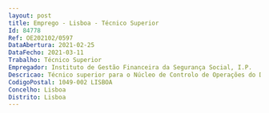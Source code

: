 ```yaml
--- 
layout: post
title: Emprego - Lisboa - Técnico Superior
Id: 84778
Ref: OE202102/0597
DataAbertura: 2021-02-25
DataFecho: 2021-03-11
Trabalho: Técnico Superior
Empregador: Instituto de Gestão Financeira da Segurança Social, I.P.
Descricao: Técnico superior para o Núcleo de Controlo de Operações do Departamento de Gestão FinanceiraIdentificação e controlo da entrada diária dos extratos magnéticos, análise e reporte de omissão de ficheiros ou eventuais erros de construção de ficheiros.Lançamento do extrato bancário eletrónico em SAP  SIF e controlo de saldos.Contacto com o II tendo em vista a obtenção dos extratos eletrónicos em falta ou correção de erros nos ficheiros Reconciliação automática dos documentos de extrato com os documentos gerados pelos Interfaces de cobrança. Reconciliação manual dos movimentos que não reconciliaram automaticamente por divergências na atribuição do documento de extrato com os documentos de cobrança. Elaboração de relatóriosdas partidas que ficaram por reconciliar, de periodicidade mensal, tendo em vista a análise e posterior envio via email para os serviços responsáveis pela contabilização, por forma a permitir a reconciliação bancária dos movimentos Identificação e correção de diferenças entre o valor das contribuições executado orçamentalmente e os valores apurados em extrato bancário pela Direção de Fluxos Financeiros Produção de relatórios mapas contendo os documentos em aberto nas contas bancárias e disponibilização às áreas de contabilização interna e externa (ISS II),de forma a permitir a reconciliação bancária dos movimentos Contacto com entidades bancárias e entidades parceiras (ISS e II), com vista ao esclarecimento de dúvidas quanto a movimentos irreconciliáveis e ou procedimentos em vigor relativos ao funcionamento das tesourarias e otimização dos fluxos financeiros Análise, justificação e encerramento de contas, para efeito de envio ao Tribunal de Contas  Elaborar mapas de reconciliação bancária, anexando documentos que comprovam a diferença entre o saldo bancário e o saldo do razão (ex. mapa de reconciliação bancária, certidão comprovativa do saldo bancário enviada pelobanco, fotocópia do saldo em papel, mapa de exibição do saldo no sistema informático, documentos posteriormente reconciliados e extrato onde constam, etc.) Recolha da informação necessária, por tesouraria, à elaboração dos relatórios referente às tesourarias GT do ISS e do IGFSS Sede e às cobranças de Processos Executivos efetuadas nas tesourarias GT Analise dos dados e assegurar a elaboração de relatórios, por tesouraria, referentes às tesourarias GT do ISS e do IGFSS Sede, bem como das cobranças referentes a Processos Executivos efetuadas nas tesourarias do Sistema Controlo da fiabilidade dos registos provenientes dos Interfaces de cobrança, confirmação da sua integração diária em SIF, identificação de anomalias, reporte ao II e acompanhamento de correções. Reconciliação dos movimentos Análise e reporte mensal das diferenças de consolidação nas contas afetas à atividade das tesourarias, acompanhamento das correções por forma a garantir a coerência de saldos de acordo com as Circulares Normativas em vigor Contabilização e controlo dos cheques devolvidos relativos a receitas do ISS cobradas nas tesourarias da SS. Análise dos pedidos de regularização de registos efetuados pelas tesourarias e emissão de notas de serviço a solicitar a sua contabilização. Controlo dos processos de regularização de registos efetuados pelas tesourarias e restituições de verbas.
CodigoPostal: 1049-002 LISBOA
Concelho: Lisboa
Distrito: Lisboa
--- 
```

